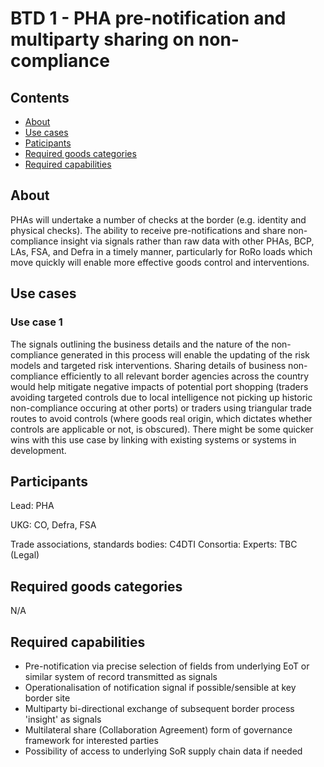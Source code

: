 # BTD 1 - PHA pre-notification and multiparty sharing on non-compliance

## Contents

- [About]()
- [Use cases]()
- [Paticipants](https://github.com/border-trade-demonstrators/btd-1#participants)
- [Required goods categories]()
- [Required capabilities](https://github.com/border-trade-demonstrators/btd-1#required-capabilities)

## About

PHAs will undertake a number of checks at the border (e.g. identity and physical checks). The ability to receive pre-notifications and share non-compliance insight via signals rather than raw data with other PHAs, BCP, LAs, FSA, and Defra in a timely manner, particularly for RoRo loads which move quickly will enable more effective goods control and interventions.

## Use cases

### Use case 1

The signals outlining the business details and the nature of the non-compliance generated in this process will enable the updating of the risk models and targeted risk interventions. Sharing details of business non-compliance efficiently to all relevant border agencies across the country would help mitigate negative impacts of potential port shopping (traders avoiding targeted controls due to local intelligence not picking up historic non-compliance occuring at other ports) or traders using triangular trade routes to avoid controls (where goods real origin, which dictates whether controls are applicable or not, is obscured). There might be some quicker wins with this use case by linking with existing systems or systems in development.

## Participants

Lead: PHA

UKG: CO, Defra, FSA

Trade associations, standards bodies: C4DTI
Consortia:
Experts: TBC (Legal)

## Required goods categories

N/A

## Required capabilities

- Pre-notification via precise selection of fields from underlying EoT or similar system of record transmitted as signals
- Operationalisation of notification signal if possible/sensible at key border site
- Multiparty bi-directional exchange of subsequent border process 'insight' as signals
- Multilateral share (Collaboration Agreement) form of governance framework for interested parties
- Possibility of access to underlying SoR supply chain data if needed

